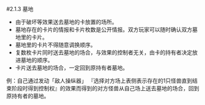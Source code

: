 #2.1.3        墓地
* 由于破坏等效果送去墓地的卡放置的场所。
* 墓地存在的卡片的情报和卡片枚数是公开情报。双方玩家可以随时确认双方墓地里的卡片。
* 墓地里的卡片不得随意调换顺序。
* 复数枚卡片同时送去墓地的场合，与效果的控制者无关，由卡的持有者决定放进墓地的顺序。
* 卡片送去墓地的场合，一定回到原持有者墓地。

例：自己通过发动「敌人操纵器」 『选择对方场上表侧表示存在的1只怪兽直到结束阶段时得到控制权』的效果而得到的对方怪兽从自己场上送去墓地的场合，回到原持有者的墓地。
